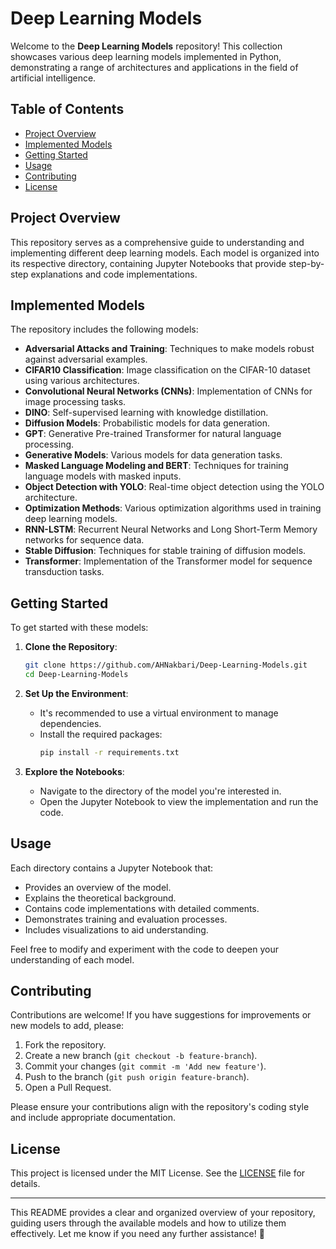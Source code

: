 # Deep Learning Models

Welcome to the **Deep Learning Models** repository! This collection showcases various deep learning models implemented in Python, demonstrating a range of architectures and applications in the field of artificial intelligence.

## Table of Contents

- [Project Overview](#project-overview)
- [Implemented Models](#implemented-models)
- [Getting Started](#getting-started)
- [Usage](#usage)
- [Contributing](#contributing)
- [License](#license)

## Project Overview

This repository serves as a comprehensive guide to understanding and implementing different deep learning models. Each model is organized into its respective directory, containing Jupyter Notebooks that provide step-by-step explanations and code implementations.

## Implemented Models

The repository includes the following models:

- **Adversarial Attacks and Training**: Techniques to make models robust against adversarial examples.
- **CIFAR10 Classification**: Image classification on the CIFAR-10 dataset using various architectures.
- **Convolutional Neural Networks (CNNs)**: Implementation of CNNs for image processing tasks.
- **DINO**: Self-supervised learning with knowledge distillation.
- **Diffusion Models**: Probabilistic models for data generation.
- **GPT**: Generative Pre-trained Transformer for natural language processing.
- **Generative Models**: Various models for data generation tasks.
- **Masked Language Modeling and BERT**: Techniques for training language models with masked inputs.
- **Object Detection with YOLO**: Real-time object detection using the YOLO architecture.
- **Optimization Methods**: Various optimization algorithms used in training deep learning models.
- **RNN-LSTM**: Recurrent Neural Networks and Long Short-Term Memory networks for sequence data.
- **Stable Diffusion**: Techniques for stable training of diffusion models.
- **Transformer**: Implementation of the Transformer model for sequence transduction tasks.

## Getting Started

To get started with these models:

1. **Clone the Repository**:
   ```bash
   git clone https://github.com/AHNakbari/Deep-Learning-Models.git
   cd Deep-Learning-Models
   ```

2. **Set Up the Environment**:
   - It's recommended to use a virtual environment to manage dependencies.
   - Install the required packages:
     ```bash
     pip install -r requirements.txt
     ```

3. **Explore the Notebooks**:
   - Navigate to the directory of the model you're interested in.
   - Open the Jupyter Notebook to view the implementation and run the code.

## Usage

Each directory contains a Jupyter Notebook that:

- Provides an overview of the model.
- Explains the theoretical background.
- Contains code implementations with detailed comments.
- Demonstrates training and evaluation processes.
- Includes visualizations to aid understanding.

Feel free to modify and experiment with the code to deepen your understanding of each model.

## Contributing

Contributions are welcome! If you have suggestions for improvements or new models to add, please:

1. Fork the repository.
2. Create a new branch (`git checkout -b feature-branch`).
3. Commit your changes (`git commit -m 'Add new feature'`).
4. Push to the branch (`git push origin feature-branch`).
5. Open a Pull Request.

Please ensure your contributions align with the repository's coding style and include appropriate documentation.

## License

This project is licensed under the MIT License. See the [LICENSE](LICENSE) file for details.

---

This README provides a clear and organized overview of your repository, guiding users through the available models and how to utilize them effectively. Let me know if you need any further assistance! 🚀 
